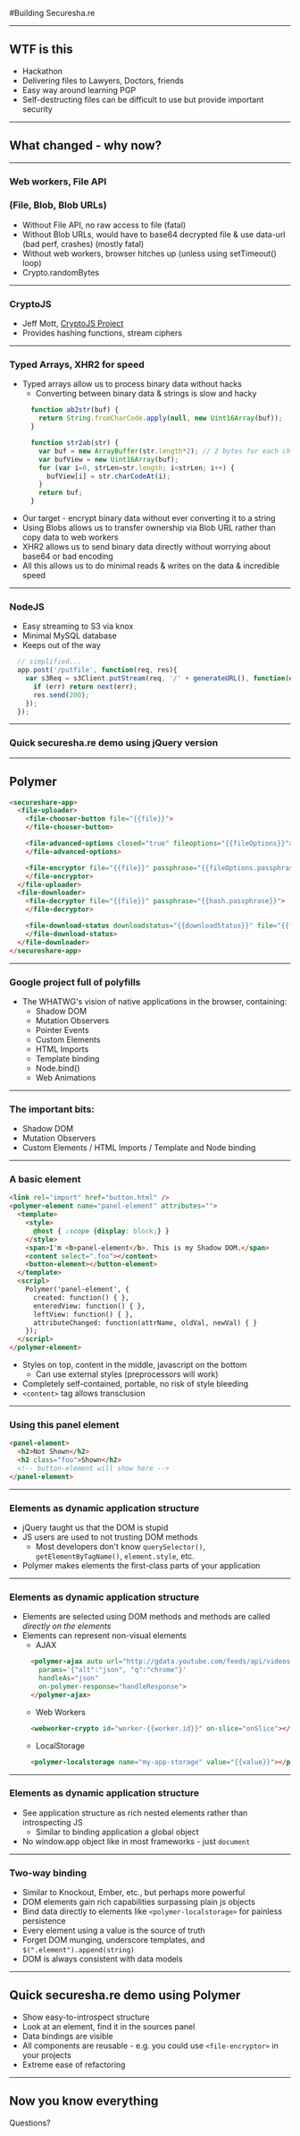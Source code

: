#Building Securesha.re

---

## WTF is this
  * Hackathon
  * Delivering files to Lawyers, Doctors, friends
  * Easy way around learning PGP
  * Self-destructing files can be difficult to use but provide important security

---

## What changed - why now?

---

### Web workers, File API 
### (File, Blob, Blob URLs)
  * Without File API, no raw access to file (fatal)
  * Without Blob URLs, would have to base64 decrypted file & use data-url (bad perf, crashes) (mostly fatal)
  * Without web workers, browser hitches up (unless using setTimeout() loop)
  * Crypto.randomBytes

---

### CryptoJS
  * Jeff Mott, [CryptoJS Project](https://code.google.com/p/crypto-js/)
  * Provides hashing functions, stream ciphers

---

### Typed Arrays, XHR2 for speed
  * Typed arrays allow us to process binary data without hacks
    * Converting between binary data & strings is slow and hacky
    ```javascript
      function ab2str(buf) {
        return String.fromCharCode.apply(null, new Uint16Array(buf));
      }

      function str2ab(str) {
        var buf = new ArrayBuffer(str.length*2); // 2 bytes for each char
        var bufView = new Uint16Array(buf);
        for (var i=0, strLen=str.length; i<strLen; i++) {
          bufView[i] = str.charCodeAt(i);
        }
        return buf;
      }
    ```
  * Our target - encrypt binary data without ever converting it to a string
  * Using Blobs allows us to transfer ownership via Blob URL rather than copy data to web workers
  * XHR2 allows us to send binary data directly without worrying about base64 or bad encoding
  * All this allows us to do minimal reads & writes on the data & incredible speed

---

### NodeJS
  * Easy streaming to S3 via knox
  * Minimal MySQL database
  * Keeps out of the way

```javascript
  // simplified...
  app.post('/putfile', function(req, res){
    var s3Req = s3Client.putStream(req, '/' + generateURL(), function(err, s3Res){
      if (err) return next(err);
      res.send(200);
    });
  });
```
  

---

### Quick securesha.re demo using jQuery version

---

## Polymer

```html
<secureshare-app>
  <file-uploader>
    <file-chooser-button file="{{file}}">
    </file-chooser-button>

    <file-advanced-options closed="true" fileoptions="{{fileOptions}}">
    </file-advanced-options>

    <file-encryptor file="{{file}}" passphrase="{{fileOptions.passphrase}}">
    </file-encryptor>
  </file-uploader>
  <file-downloader>
    <file-decryptor file="{{file}}" passphrase="{{hash.passphrase}}">
    </file-decryptor>

    <file-download-status downloadstatus="{{downloadStatus}}" file="{{file}}">
    </file-download-status>
  </file-downloader>
</secureshare-app>
```

---

### Google project full of polyfills
  * The WHATWG's vision of native applications in the browser, containing:
    * Shadow DOM 
    * Mutation Observers
    * Pointer Events
    * Custom Elements
    * HTML Imports
    * Template binding
    * Node.bind()
    * Web Animations

---

### The important bits:
  * Shadow DOM
  * Mutation Observers
  * Custom Elements / HTML Imports / Template and Node binding

---

### A basic element

```html
<link rel="import" href="button.html" />
<polymer-element name="panel-element" attributes="">
  <template>
    <style>
      @host { :scope {display: block;} }
    </style>
    <span>I'm <b>panel-element</b>. This is my Shadow DOM.</span>
    <content select=".foo"></content>
    <button-element></button-element>
  </template>
  <scripl>
    Polymer('panel-element', {
      created: function() { },
      enteredView: function() { },
      leftView: function() { },
      attributeChanged: function(attrName, oldVal, newVal) { }
    });
  </scripl>
</polymer-element>
```

* Styles on top, content in the middle, javascript on the bottom
  * Can use external styles (preprocessors will work)
* Completely self-contained, portable, no risk of style bleeding
* `<content>` tag allows transclusion

---

### Using this panel element

```html
<panel-element>
  <h2>Not Shown</h2>
  <h2 class="foo">Shown</h2>
  <!-- button-element will show here -->
</panel-element>
```

---

### Elements as dynamic application structure
  * jQuery taught us that the DOM is stupid
  * JS users are used to not trusting DOM methods
    * Most developers don't know `querySelector()`, `getElementByTagName()`, `element.style`, etc.
  * Polymer makes elements the first-class parts of your application


---

### Elements as dynamic application structure

* Elements are selected using DOM methods and methods are called *directly on the elements*
* Elements can represent non-visual elements
  * AJAX
  ```html
    <polymer-ajax auto url="http://gdata.youtube.com/feeds/api/videos/" 
      params='{"alt":"json", "q":"chrome"}'
      handleAs="json"
      on-polymer-response="handleResponse">
    </polymer-ajax>
  ```
  * Web Workers
  ```html
    <webworker-crypto id="worker-{{worker.id}}" on-slice="onSlice"></webworker-crypto>
  ```
  * LocalStorage
  ```html
    <polymer-localstorage name="my-app-storage" value="{{value}}"></polymer-localstorage>
  ```

---

### Elements as dynamic application structure

* See application structure as rich nested elements rather than introspecting JS
  * Similar to binding application a global object
* No window.app object like in most frameworks - just `document`

---

### Two-way binding 
  * Similar to Knockout, Ember, etc., but perhaps more powerful
  * DOM elements gain rich capabilities surpassing plain js objects
  * Bind data directly to elements like `<polymer-localstorage>` for painless persistence
  * Every element using a value is the source of truth
  * Forget DOM munging, underscore templates, and `$(".element").append(string)`
  * DOM is always consistent with data models

---

## Quick securesha.re demo using Polymer
  * Show easy-to-introspect structure
  * Look at an element, find it in the sources panel
  * Data bindings are visible
  * All components are reusable - e.g. you could use `<file-encryptor>` in your projects
  * Extreme ease of refactoring

---

## Now you know everything
   Questions? 

